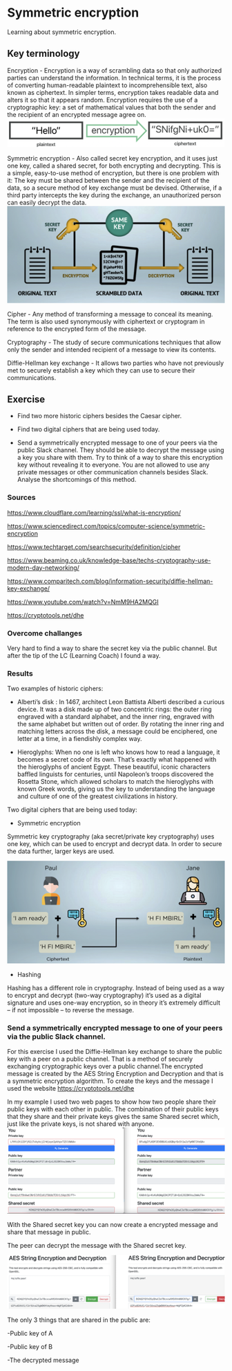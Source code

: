 # Symmetric encryption

Learning about symmetric encryption.

## Key terminology

Encryption - Encryption is a way of scrambling data so that only authorized parties can understand the information. In technical terms, it is the process of converting human-readable plaintext to incomprehensible text, also known as ciphertext. In simpler terms, encryption takes readable data and alters it so that it appears random. Encryption requires the use of a cryptographic key: a set of mathematical values that both the sender and the recipient of an encrypted message agree on.
![screenshot](../00_includes/sec3/sec4.png)

Symmetric encryption - Also called secret key encryption, and it uses just one key, called a shared secret, for both encrypting and decrypting. This is a simple, easy-to-use method of encryption, but there is one problem with it: The key must be shared between the sender and the recipient of the data, so a secure method of key exchange must be devised. Otherwise, if a third party intercepts the key during the exchange, an unauthorized person can easily decrypt the data.
![screenshot](../00_includes/sec3/sec44.png)


Cipher - Any method of transforming a message to conceal its meaning. The term is also used synonymously with ciphertext or cryptogram in reference to the encrypted form of the message.

Cryptography - The study of secure communications techniques that allow only the sender and intended recipient of a message to view its contents.


Diffie-Hellman key exchange - It allows two parties who have not previously met to securely establish a key which they can use to secure their communications.

## Exercise

- Find two more historic ciphers besides the Caesar cipher.

- Find two digital ciphers that are being used today.

- Send a symmetrically encrypted message to one of your peers via the public Slack channel. They should be able to decrypt the message using a key you share with them. Try to think of a way to share this encryption key without revealing it to everyone. 
You are not allowed to use any private messages or other communication channels besides Slack. Analyse the shortcomings of this method.


### Sources

https://www.cloudflare.com/learning/ssl/what-is-encryption/

https://www.sciencedirect.com/topics/computer-science/symmetric-encryption

https://www.techtarget.com/searchsecurity/definition/cipher

https://www.beaming.co.uk/knowledge-base/techs-cryptography-use-modern-day-networking/

https://www.comparitech.com/blog/information-security/diffie-hellman-key-exchange/

https://www.youtube.com/watch?v=NmM9HA2MQGI

https://cryptotools.net/dhe



### Overcome challanges
Very hard to find a way to share the secret key via the public channel. But after the tip of the LC (Learning Coach) I found a way.

### Results

Two examples of historic ciphers:

- Alberti’s disk
: In 1467, architect Leon Battista Alberti described a curious device. It was a disk made up of two concentric rings: the outer ring engraved with a standard alphabet, and the inner ring, engraved with the same alphabet but written out of order. By rotating the inner ring and matching letters across the disk, a message could be enciphered, one letter at a time, in a fiendishly complex way. 

-  Hieroglyphs: When no one is left who knows how to read a language, it becomes a secret code of its own. That’s exactly what happened with the hieroglyphs of ancient Egypt. These beautiful, iconic characters baffled linguists for centuries, until Napoleon’s troops discovered the Rosetta Stone, which allowed scholars to match the hieroglyphs with known Greek words, giving us the key to understanding the language and culture of one of the greatest civilizations in history.


Two digital ciphers that are being used today:

- Symmetric encryption

Symmetric key cryptography (aka secret/private key cryptography) uses one key, which can be used to encrypt and decrypt data. In order to secure the data further, larger keys are used.

![screenshot](../00_includes/sec3/sec444.png)


- Hashing

Hashing has a different role in cryptography. Instead of being used as a way to encrypt and decrypt (two-way cryptography) it’s used as a digital signature and uses one-way encryption, so in theory it’s extremely difficult – if not impossible – to reverse the message.




### Send a symmetrically encrypted message to one of your peers via the public Slack channel.




For this exercise I used the Diffie-Hellman key exchange to share the public key with a peer on a public channel. That is a method of securely exchanging cryptographic keys over a public channel.The encrypted message is created by the AES String Encryption and Decryption and that is a symmetric encryption algorithm. To create the keys and the message I used the website https://cryptotools.net/dhe

In my example I used two web pages to show how two people share their public keys with each other in public. The combination of their public keys that they share and their private keys gives the same Shared secret which, just like the private keys, is not shared with anyone.
![screenshot](../00_includes/sec3/secb.png)

With the Shared secret key you can now create a encrypted message and share that message in public.

The peer can decrypt the message with the Shared secret key.

![screenshot](../00_includes/sec3/Schermafbeelding%202022-05-19%20om%2009.43.59.png)


The only 3 things that are shared in the public are:

-Public key of A

-Public key of B

-The decrypted message
